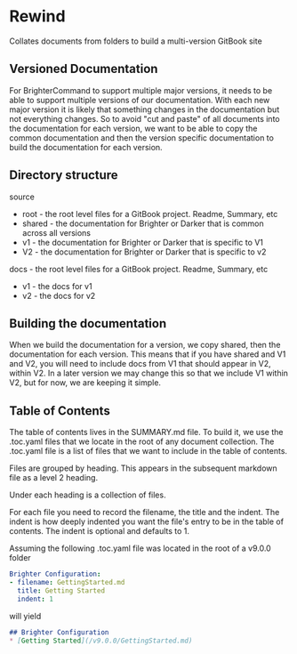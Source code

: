 # Rewind
Collates documents from folders to build a multi-version GitBook site

## Versioned Documentation

For BrighterCommand to support multiple major versions, it needs to be able to support multiple versions of our documentation.
With each new major version it is likely that something changes in the documentation but not everything changes. So to
avoid "cut and paste" of all documents into the documentation for each version, we want to be able to copy the common
documentation and then the version specific documentation to build the documentation for each version.

## Directory structure

source
- root - the root level files for a GitBook project. Readme, Summary, etc
- shared - the documentation for Brighter or Darker that is common across all versions
- v1 - the documentation for Brighter or Darker that is specific to V1
- V2 - the documentation for Brighter or Darker that is specific to v2

docs - the root level files for a GitBook project. Readme, Summary, etc
- v1 - the docs for v1
- v2 - the docs for v2

## Building the documentation

When we build the documentation for a version, we copy shared, then the documentation for each version. This means that 
if you have shared and V1 and V2, you will need to include docs from V1 that should appear in V2, within V2. In a later
version we may change this so that we include V1 within V2, but for now, we are keeping it simple.

## Table of Contents

The table of contents lives in the SUMMARY.md file. To build it, we use the .toc.yaml files that we locate in the root
of any document collection. The .toc.yaml file is a list of files that we want to include in the table of contents. 

Files are grouped by heading. This appears in the subsequent markdown file as a level 2 heading.

Under each heading is a collection of files.

For each file you need to record the filename, the title and the indent. The indent is how deeply indented you want the 
file's entry to be in the table of contents. The indent is optional and defaults to 1.

Assuming the following .toc.yaml file was located in the root of a v9.0.0 folder

```yaml
Brighter Configuration:
- filename: GettingStarted.md
  title: Getting Started
  indent: 1
```

will yield

```markdown
## Brighter Configuration
* [Getting Started](/v9.0.0/GettingStarted.md)
```







